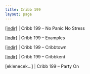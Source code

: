 ```yaml
---
title: Cribb 199
layout: page
---
```


<a href="https://cloud.mail.ru/public/298a0573645a/Cribb%20199%20-%20No%20Panic%20No%20Stress" target="_blank">[indir]</a>   |   Cribb 199 &#8211; No Panic No Stress

<a href="https://cloud.mail.ru/public/fa9553dbabc8/Cribb%20199%20-%20Examples" target="_blank">[indir]</a>   |   Cribb 199 &#8211; Examples

<a href="https://cloud.mail.ru/public/13e9bc76694f/Cribb%20199%20-%20Cribbtown" target="_blank">[indir]</a>   |   Cribb 199 &#8211; Cribbtown

<a href="https://cloud.mail.ru/public/71544d837239/Cribb%20199%20-%20Cribbkent" target="_blank">[indir]</a>   |   Cribb 199 &#8211; Cribbkent

[eklenecek&#8230;]   |   Cribb 199 &#8211; Party On